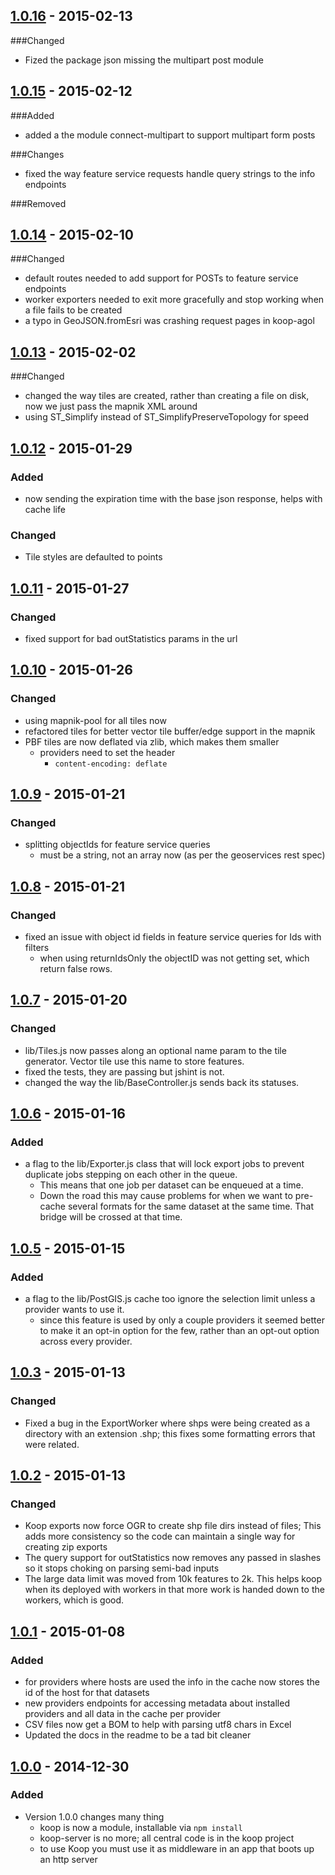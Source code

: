 
## [1.0.16](https://github.com/Esri/koop/releases/tag/v1.0.16) - 2015-02-13
###Changed
- Fized the package json missing the multipart post module  

## [1.0.15](https://github.com/Esri/koop/releases/tag/v1.0.15) - 2015-02-12
###Added
- added a the module connect-multipart to support multipart form posts

###Changes
- fixed the way feature service requests handle query strings to the info endpoints


###Removed 

## [1.0.14](https://github.com/Esri/koop/releases/tag/v1.0.14) - 2015-02-10
###Changed
- default routes needed to add support for POSTs to feature service endpoints
- worker exporters needed to exit more gracefully and stop working when a file fails to be created
- a typo in GeoJSON.fromEsri was crashing request pages in koop-agol
 

## [1.0.13](https://github.com/Esri/koop/releases/tag/v1.0.13) - 2015-02-02
###Changed 
- changed the way tiles are created, rather than creating a file on disk, now we just pass the mapnik XML around 
- using ST_Simplify instead of ST_SimplifyPreserveTopology for speed 

## [1.0.12](https://github.com/Esri/koop/releases/tag/v1.0.12) - 2015-01-29
### Added
- now sending the expiration time with the base json response, helps with cache life

### Changed 
- Tile styles are defaulted to points

## [1.0.11](https://github.com/Esri/koop/releases/tag/v1.0.11) - 2015-01-27
### Changed
- fixed support for bad outStatistics params in the url

## [1.0.10](https://github.com/Esri/koop/releases/tag/v1.0.10) - 2015-01-26
### Changed
- using mapnik-pool for all tiles now
- refactored tiles for better vector tile buffer/edge support in the mapnik
- PBF tiles are now deflated via zlib, which makes them smaller
  - providers need to set the header
    - `content-encoding: deflate`

## [1.0.9](https://github.com/Esri/koop/releases/tag/v1.0.9) - 2015-01-21
### Changed
- splitting objectIds for feature service queries
  - must be a string, not an array now (as per the geoservices rest spec)

## [1.0.8](https://github.com/Esri/koop/releases/tag/v1.0.8) - 2015-01-21
### Changed
- fixed an issue with object id fields in feature service queries for Ids with filters
  - when using returnIdsOnly the objectID was not getting set, which return false rows. 

## [1.0.7](https://github.com/Esri/koop/releases/tag/v1.0.7) - 2015-01-20
### Changed 
- lib/Tiles.js now passes along an optional name param to the tile generator. Vector tile use this name to store features. 
- fixed the tests, they are passing but jshint is not. 
- changed the way the lib/BaseController.js sends back its statuses. 

## [1.0.6](https://github.com/Esri/koop/releases/tag/v1.0.6) - 2015-01-16
### Added
- a flag to the lib/Exporter.js class that will lock export jobs to prevent duplicate jobs stepping on each other in the queue. 
  - This means that one job per dataset can be enqueued at a time. 
  - Down the road this may cause problems for when we want to pre-cache several formats for the same dataset at the same time. That bridge will be crossed at that time.  

## [1.0.5](https://github.com/Esri/koop/releases/tag/v1.0.5) - 2015-01-15
### Added 
- a flag to the lib/PostGIS.js cache too ignore the selection limit unless a provider wants to use it.
  - since this feature is used by only a couple providers it seemed better to make it an opt-in option for the few, rather than an opt-out option across every provider.  

## [1.0.3](https://github.com/Esri/koop/releases/tag/v1.0.3) - 2015-01-13
### Changed
- Fixed a bug in the ExportWorker where shps were being created as a directory with an extension .shp; this fixes some formatting errors that were related. 

## [1.0.2](https://github.com/Esri/koop/releases/tag/v1.0.2) - 2015-01-13
### Changed
- Koop exports now force OGR to create shp file dirs instead of files; This adds more consistency so the code can maintain a single way for creating zip exports
- The query support for outStatistics now removes any passed in slashes so it stops choking on parsing semi-bad inputs
- The large data limit was moved from 10k features to 2k. This helps koop when its deployed with workers in that more work is handed down to the workers, which is good. 


## [1.0.1](https://github.com/Esri/koop/releases/tag/1.0.1) - 2015-01-08
### Added
- for providers where hosts are used the info in the cache now stores the id of the host for that datasets
- new providers endpoints for accessing metadata about installed providers and all data in the cache per provider
- CSV files now get a BOM to help with parsing utf8 chars in Excel
- Updated the docs in the readme to be a tad bit cleaner

## [1.0.0](https://github.com/Esri/koop/releases/tag/1.0.0) - 2014-12-30
### Added
- Version 1.0.0 changes many thing
  - koop is now a module, installable via `npm install`
  - koop-server is no more; all central code is in the koop project
  - to use Koop you must use it as middleware in an app that boots up an http server 
